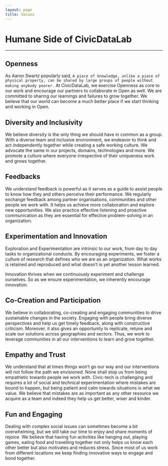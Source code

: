 ```yaml
---
layout: page
title: Values
---
```


# Humane Side of CivicDataLab

---

## Openness

<p>As Aaron Swartz popularly said, <code>A piece of knowledge, unlike a piece of physical property, can be shared by large groups of people without making anybody poorer.</code> At CivicDataLab, we exercise Openness as core to our work and encourage our partners to collaborate in Open as well. We are committed to sharing our learnings and failures to grow together. We believe that our world can become a much better place if we start thinking and working in Open.</p>

## Diversity and Inclusivity

<p>We believe diversity is the only thing we should have in common as a group. With a diverse team and inclusive environment, we endeavor to think and act independently together while creating a safe working culture. We advocate the same in our projects, domains, technologies and more. We promote a culture where everyone irrespective of their uniqueness work and grows together.</p>


## Feedbacks

<p>We understand feedback is powerful as it serves as a guide to assist people to know how they and others perceive their performance. We regularly exchange feedback among partner organisations, communities and other people we work with. It helps us achieve more collaboration and explore new opportunities. We also practice effective listening and proactive communication as they are essential for effective problem-solving in an organization.</p>


## Experimentation and Innovation

<p>Exploration and Experimentation are intrinsic to our work, from day to day tasks to organizational conducts. By encouraging experiments, we foster a culture of research that defines who we are as an organization. What works is retained and reproduced and what doesn’t is yet another lesson learned.</p>
<p>Innovation thrives when we continuously experiment and challenge ourselves. So as we ensure experimentation, we inherently encourage innovation.</p>


## Co-Creation and Participation

<p>We believe in collaborating, co-creating and engaging communities to drive sustainable changes in the society. Engaging with people bring diverse perspectives and help us get timely feedback, along with constructive criticism. Moreover, it also gives an opportunity to replicate, retune and scale our solutions across geographies and sectors. Thus, we work to leverage communities in all our interventions to learn and grow together.</p>


## Empathy and Trust

<p>We understand that at times things won’t go our way and our interventions will not follow the path we envisioned. None shall stop us from being empathetic towards people we work with. Civic-tech is challenging and requires a lot of social and technical experimentation where mistakes are bound to happen, but being patient and calm towards situations is what we value. We believe that mistakes are as important as any other resource we acquire as a team and indeed they help us get better, wiser and kinder.</p>


## Fun and Engaging

<p>Dealing with complex social issues can sometimes become a bit overwhelming, but we still take our time to enjoy and share moments of rejoice. We believe that having fun activities like hanging out, playing games, eating food and travelling together not only helps us know each other better but also motivates and reduces stress. Since most of us work from different locations we keep finding innovative ways to engage and bond together.</p>